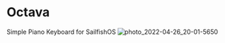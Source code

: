 # Octava
Simple Piano Keyboard for SailfishOS
![photo_2022-04-26_20-01-5650](https://user-images.githubusercontent.com/4253881/165362980-b80a2277-132c-4202-8db9-7950fbfe367d.jpg)
